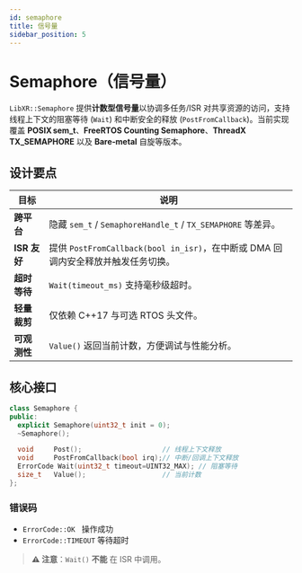 ```yaml
---
id: semaphore
title: 信号量
sidebar_position: 5
---
```


# Semaphore（信号量）

`LibXR::Semaphore` 提供**计数型信号量**以协调多任务/ISR 对共享资源的访问，支持线程上下文的阻塞等待 (`Wait`) 和中断安全的释放 (`PostFromCallback`)。当前实现覆盖 **POSIX sem\_t**、**FreeRTOS Counting Semaphore**、**ThreadX TX\_SEMAPHORE** 以及 **Bare‑metal** 自旋等版本。

## 设计要点

| 目标         | 说明                                                                    |
| ---------- | --------------------------------------------------------------------- |
| **跨平台**    | 隐藏 `sem_t` / `SemaphoreHandle_t` / `TX_SEMAPHORE` 等差异。 |
| **ISR 友好** | 提供 `PostFromCallback(bool in_isr)`，在中断或 DMA 回调内安全释放并触发任务切换。           |
| **超时等待**   | `Wait(timeout_ms)` 支持毫秒级超时。                      |
| **轻量裁剪**   | 仅依赖 C++17 与可选 RTOS 头文件。                      |
| **可观测性**   | `Value()` 返回当前计数，方便调试与性能分析。                                           |

## 核心接口

```cpp
class Semaphore {
public:
  explicit Semaphore(uint32_t init = 0);
  ~Semaphore();

  void     Post();                    // 线程上下文释放
  void     PostFromCallback(bool irq);// 中断/回调上下文释放
  ErrorCode Wait(uint32_t timeout=UINT32_MAX); // 阻塞等待
  size_t   Value();                   // 当前计数
};
```

### 错误码

* `ErrorCode::OK`       操作成功
* `ErrorCode::TIMEOUT` 等待超时

> **⚠️ 注意**：`Wait()` **不能** 在 ISR 中调用。
